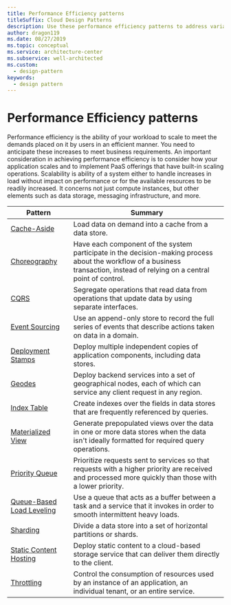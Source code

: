 ```yaml
---
title: Performance Efficiency patterns
titleSuffix: Cloud Design Patterns
description: Use these performance efficiency patterns to address variable workloads and peaks in activity for cloud applications.
author: dragon119
ms.date: 08/27/2019
ms.topic: conceptual
ms.service: architecture-center
ms.subservice: well-architected
ms.custom:
  - design-pattern
keywords:
  - design pattern
---
```


# Performance Efficiency patterns

Performance efficiency is the ability of your workload to scale to meet the demands placed on it by users in an efficient manner. You need to anticipate these increases to meet business requirements. An important consideration in achieving performance efficiency is to consider how your application scales and to implement PaaS offerings that have built-in scaling operations. Scalability is ability of a system either to handle increases in load without impact on performance or for the available resources to be readily increased. It concerns not just compute instances, but other elements such as data storage, messaging infrastructure, and more.

|                           Pattern                            |                                                                        Summary                                                                         |
|--------------------------------------------------------------|--------------------------------------------------------------------------------------------------------------------------------------------------------|
|               [Cache-Aside](../patterns/cache-aside.md)               |                                                   Load data on demand into a cache from a data store.                                                   |
| [Choreography](../patterns/choreography.md) | Have each component of the system participate in the decision-making process about the workflow of a business transaction, instead of relying on a central point of control. |
|                      [CQRS](../patterns/cqrs.md)                      |                           Segregate operations that read data from operations that update data by using separate interfaces.                           |
|            [Event Sourcing](../patterns/event-sourcing.md)            |                     Use an append-only store to record the full series of events that describe actions taken on data in a domain.                      |
|         [Deployment Stamps](../patterns/deployment-stamp.md)          |                                      Deploy multiple independent copies of application components, including data stores.                              |
| [Geodes](../patterns/geodes.md) | Deploy backend services into a set of geographical nodes, each of which can service any client request in any region. |
|               [Index Table](../patterns/index-table.md)               |                                Create indexes over the fields in data stores that are frequently referenced by queries.                                |
|         [Materialized View](../patterns/materialized-view.md)         |       Generate prepopulated views over the data in one or more data stores when the data isn't ideally formatted for required query operations.        |
|            [Priority Queue](../patterns/priority-queue.md)            | Prioritize requests sent to services so that requests with a higher priority are received and processed more quickly than those with a lower priority. |
| [Queue-Based Load Leveling](../patterns/queue-based-load-leveling.md) |              Use a queue that acts as a buffer between a task and a service that it invokes in order to smooth intermittent heavy loads.               |
|                  [Sharding](../patterns/sharding.md)                  |                                           Divide a data store into a set of horizontal partitions or shards.                                           |
|    [Static Content Hosting](../patterns/static-content-hosting.md)    |                          Deploy static content to a cloud-based storage service that can deliver them directly to the client.                          |
|                [Throttling](../patterns/throttling.md)                |                Control the consumption of resources used by an instance of an application, an individual tenant, or an entire service.                 |
